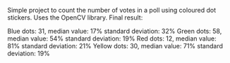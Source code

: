 Simple project to count the number of votes in a poll using coloured dot stickers. Uses the OpenCV library. Final result:

Blue dots: 31, median value: 17% standard deviation: 32%
Green dots: 58, median value: 54% standard deviation: 19%
Red dots: 12, median value: 81% standard deviation: 21%
Yellow dots: 30, median value: 71% standard deviation: 19%
